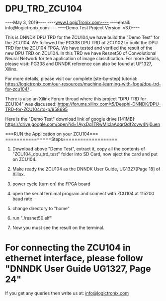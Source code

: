 # DPU_TRD_ZCU104

----May 3, 2019----
----www.LogicTronix.com----
----email: info@logictronix.com----
----Demo Test Project Version: v3.0----


This is DNNDK DPU TRD for the ZCU104,we have build the "Demo Test" for the ZCU104. 
We followed the PG338 DPU TRD of ZCU102 to build the DPU TRD for the ZCU104 FPGA. 
We have tested and verified the result of the new DPU TRD on ZCU104. 
In this TRD we have Resnet50 of Convolutional Neural Network for teh application of image classification. 
For more details, please visit: PG338 and DNNDK reference can also be found at UF1327, Xilinx.

For more details, please visit our complete [ste-by-step] tutorial: https://logictronix.com/our-resources/machine-learning-with-fpga/dpu-trd-for-zcu104/ .

There is also an Xilinx Forum thread where this project "DPU TRD for ZCU104" was discussed: https://forums.xilinx.com/t5/Deephi-DNNDK/DPU-TRD-for-ZCU104/td-p/958695


Here is the "Demo Test" download link of google drive [141MB]: https://drive.google.com/open?id=1AyxDg1TRwMIcIaAdqrQdf2cvw4Nj0uen


===RUN the Application on your ZCU104===
================Steps===================
1. Download above "Demo Test", extract it, copy all the contents of "ZCU104_dpu_trd_test" folder into SD Card, now eject the card and put on ZCU104.

2. Make ready the ZCU104 as the DNNDK User Guide, UG1327[Page 18] of Xilinx.
3. power cycle [turn on] the FPGA board
4. open the serial ternimal program and connect with ZCU104 at 115200 baud rate
5. change directory to "home"
6. run "./resnet50.elf"
7. Now you must see the result on the terminal.


For connecting the ZCU104 in ethernet interface, please follow "DNNDK User Guide UG1327, Page 24"
=========================================

If you get any queries then write us at: info@logictronix.com

